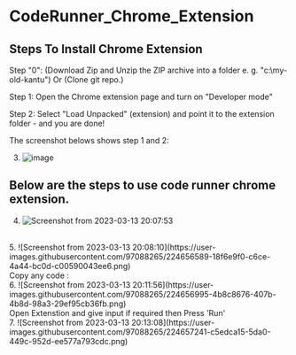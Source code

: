 # CodeRunner_Chrome_Extension
<h2> Steps To Install Chrome Extension</h2>
Step "0": (Download Zip and Unzip the ZIP archive into a folder e. g. "c:\my-old-kantu") Or (Clone git repo.)

Step 1: Open the Chrome extension page and turn on "Developer mode"

Step 2: Select "Load Unpacked" (extension) and point it to the extension folder - and you are done!

The screenshot belows shows step 1 and 2:

3. ![image](https://user-images.githubusercontent.com/97088265/224654281-96a04f7d-a57a-4101-a340-c9c82412e821.png)

<h2> Below are the steps to use code runner chrome extension.</h2>

4. ![Screenshot from 2023-03-13 20:07:53](https://user-images.githubusercontent.com/97088265/224656578-a5e60d8f-7350-4130-8816-327335810b75.png)
<br>
5. ![Screenshot from 2023-03-13 20:08:10](https://user-images.githubusercontent.com/97088265/224656589-18f6e9f0-c6ce-4a44-bc0d-c00590043ee6.png)
<br>
Copy any code : 
<br>
6. ![Screenshot from 2023-03-13 20:11:56](https://user-images.githubusercontent.com/97088265/224656995-4b8c8676-407b-4b8d-98a3-29ef95cb36fb.png)
<br>
Open Extenstion and give input if required then Press 'Run'
<br>
7. ![Screenshot from 2023-03-13 20:13:08](https://user-images.githubusercontent.com/97088265/224657241-c5edca15-5da0-449c-952d-ee577a793cdc.png)
